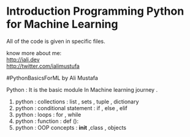 Introduction Programming Python for Machine Learning
=====================================================

All of the code is  given in specific files.

know more about me: <br>
http://iali.dev <br>
http://twitter.com/ialimustufa

#PythonBasicsForML by Ali Mustafa 

Python : It is the basic module In Machine learning journey .

1) python : collections : list , sets , tuple , dictionary
2) python : conditional statement : if , else , elif
3) python : loops : for , while 
4) python : function : def ():
5) python : OOP concepts : __init__ ,class , objects 

